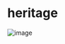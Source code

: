 # heritage
![image](https://image.noelshack.com/fichiers/2024/17/1/1713774409-imagen-2024-04-22-102648992.png)
